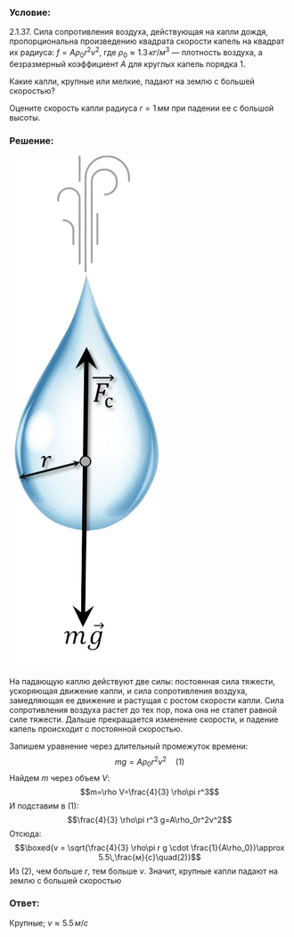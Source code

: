 ###  Условие: 

$2.1.37.$ Сила сопротивления воздуха, действующая на капли дождя, пропорциональна произведению квадрата скорости капель на квадрат их радиуса: $f = A\rho_0r^2v^2$, где $\rho_0 \approx 1.3 \,кг/м^3$ — плотность воздуха, а безразмерный коэффициент $A$ для круглых капель порядка $1$. 

Какие капли, крупные или мелкие, падают на землю с большей скоростью? 

Оцените скорость капли радиуса $r = 1 \,мм$ при падении ее с большой высоты. 

###  Решение: 

![ Силы действующие на велосипедиста |272x918, 17%](../../img/2.1.37/sol.png)

На падающую каплю действуют две силы: постоянная сила тяжести, ускоряющая движение капли, и сила сопротивления воздуха, замедляющая ее движение и растущая с ростом скорости капли. Сила сопротивления воздуха растет до тех пор, пока она не стапет равной силе тяжести. Дальше прекращается изменение скорости, и падение капель происходит с постоянной скоростью. 

Запишем уравнение через длительный промежуток времени: $$mg=A\rho_0r^2v^2\quad(1)$$ Найдем $m$ через объем $V$: $$m=\rho V=\frac{4}{3} \rho\pi r^3$$ И подставим в $(1)$: $$\frac{4}{3} \rho\pi r^3 g=A\rho_0r^2v^2$$ Отсюда: $$\boxed{v = \sqrt{\frac{4}{3} \rho\pi r g \cdot \frac{1}{A\rho_0}}\approx 5.5\,\frac{м}{с}\quad(2)}$$ Из $(2)$, чем больше $r$, тем больше $v$. Значит, крупные капли падают на землю с большей скоростью 

###  Ответ: 

Крупные; $v \approx 5.5 \,м/с$ 
